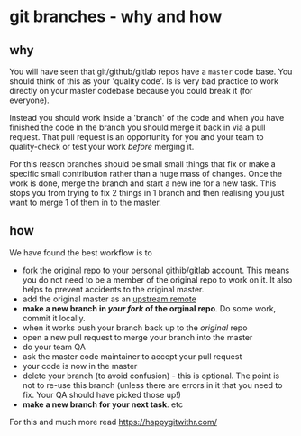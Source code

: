 # git branches - why and how

## why

You will have seen that git/github/gitlab repos have a `master` code base. You should think of this as your 'quality code'. Is is very bad practice to work directly on your master codebase because you could break it (for everyone).

Instead you should work inside a 'branch' of the code and when you have finished the code in the branch you should merge it back in via a pull request. That pull request is an opportunity for you and your team to quality-check or test your work _before_ merging it.

For this reason branches should be small small things that fix or make a specific small contribution rather than a huge mass of changes. Once the work is done, merge the branch and start a new ine for a new task. This stops you from trying to fix 2 things in 1 branch and then realising you just want to merge 1 of them in to the master.

## how

We have found the best workflow is to 

 * [fork](https://happygitwithr.com/fork-and-clone.html) the original repo to your personal githib/gitlab account. This means you do not need to be a member of the original repo to work on it. It also helps to prevent accidents to the original master.
 * add the original master as an [upstream remote](https://happygitwithr.com/upstream-changes.html)
 * **make a new branch in _your fork_ of the orginal repo**. Do some work, commit it locally.
 * when it works push your branch back up to the *original* repo
 * open a new pull request to merge your branch into the master
 * do your team QA
 * ask the master code maintainer to accept your pull request
 * your code is now in the master
 * delete your branch (to avoid confusion) - this is optional. The point is not to re-use this branch (unless there are errors in it that you need to fix. Your QA should have picked those up!)
 * **make a new branch for your next task**. etc
 
For this and much more read https://happygitwithr.com/